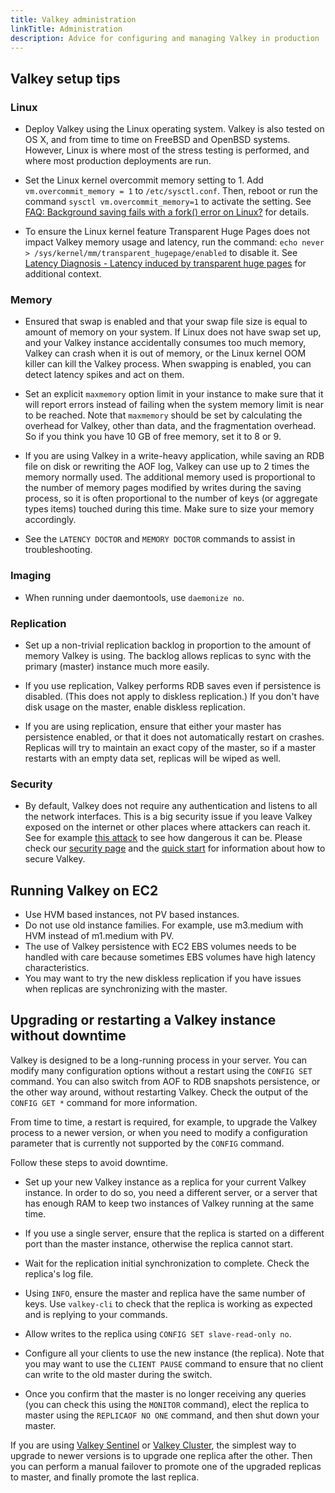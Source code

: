 ```yaml
---
title: Valkey administration
linkTitle: Administration
description: Advice for configuring and managing Valkey in production
---
```


## Valkey setup tips

### Linux

* Deploy Valkey using the Linux operating system. Valkey is also tested on OS X, and from time to time on FreeBSD and OpenBSD systems. However, Linux is where most of the stress testing is performed, and where most production deployments are run.

* Set the Linux kernel overcommit memory setting to 1. Add `vm.overcommit_memory = 1` to `/etc/sysctl.conf`. Then, reboot or run the command `sysctl vm.overcommit_memory=1` to activate the setting. See [FAQ: Background saving fails with a fork() error on Linux?](faq.md#background-saving-fails-with-a-fork-error-on-linux) for details. 

* To ensure the Linux kernel feature Transparent Huge Pages does not impact Valkey memory usage and latency, run the command: `echo never > /sys/kernel/mm/transparent_hugepage/enabled` to disable it. See [Latency Diagnosis - Latency induced by transparent huge pages](latency.md#latency-induced-by-transparent-huge-pages) for additional context. 

### Memory

* Ensured that swap is enabled and that your swap file size is equal to amount of memory on your system. If Linux does not have swap set up, and your Valkey instance accidentally consumes too much memory, Valkey can crash when it is out of memory, or the Linux kernel OOM killer can kill the Valkey process. When swapping is enabled, you can detect latency spikes and act on them.

* Set an explicit `maxmemory` option limit in your instance to make sure that it will report errors instead of failing when the system memory limit is near to be reached. Note that `maxmemory` should be set by calculating the overhead for Valkey, other than data, and the fragmentation overhead. So if you think you have 10 GB of free memory, set it to 8 or 9.

* If you are using Valkey in a write-heavy application, while saving an RDB file on disk or rewriting the AOF log, Valkey can use up to 2 times the memory normally used. The additional memory used is proportional to the number of memory pages modified by writes during the saving process, so it is often proportional to the number of keys (or aggregate types items) touched during this time. Make sure to size your memory accordingly.

* See the `LATENCY DOCTOR` and `MEMORY DOCTOR` commands to assist in troubleshooting.

### Imaging

* When running under daemontools, use `daemonize no`.

### Replication

* Set up a non-trivial replication backlog in proportion to the amount of memory Valkey is using. The backlog allows replicas to sync with the primary (master) instance much more easily.

* If you use replication, Valkey performs RDB saves even if persistence is disabled. (This does not apply to diskless replication.) If you don't have disk usage on the master, enable diskless replication.

* If you are using replication, ensure that either your master has persistence enabled, or that it does not automatically restart on crashes. Replicas will try to maintain an exact copy of the master, so if a master restarts with an empty data set, replicas will be wiped as well.

### Security

* By default, Valkey does not require any authentication and listens to all the network interfaces. This is a big security issue if you leave Valkey exposed on the internet or other places where attackers can reach it. See for example [this attack](http://antirez.com/news/96) to see how dangerous it can be. Please check our [security page](security.md) and the [quick start](quickstart.md) for information about how to secure Valkey.

## Running Valkey on EC2

* Use HVM based instances, not PV based instances.
* Do not use old instance families. For example, use m3.medium with HVM instead of m1.medium with PV.
* The use of Valkey persistence with EC2 EBS volumes needs to be handled with care because sometimes EBS volumes have high latency characteristics.
* You may want to try the new diskless replication if you have issues when replicas are synchronizing with the master.

## Upgrading or restarting a Valkey instance without downtime

Valkey is designed to be a long-running process in your server. You can modify many configuration options without a restart using the `CONFIG SET` command. You can also switch from AOF to RDB snapshots persistence, or the other way around, without restarting Valkey. Check the output of the `CONFIG GET *` command for more information.

From time to time, a restart is required, for example, to upgrade the Valkey process to a newer version, or when you need to modify a configuration parameter that is currently not supported by the `CONFIG` command.

Follow these steps to avoid downtime.

* Set up your new Valkey instance as a replica for your current Valkey instance. In order to do so, you need a different server, or a server that has enough RAM to keep two instances of Valkey running at the same time.

* If you use a single server, ensure that the replica is started on a different port than the master instance, otherwise the replica cannot start.

* Wait for the replication initial synchronization to complete. Check the replica's log file.

* Using `INFO`, ensure the master and replica have the same number of keys. Use `valkey-cli` to check that the replica is working as expected and is replying to your commands.

* Allow writes to the replica using `CONFIG SET slave-read-only no`.

* Configure all your clients to use the new instance (the replica). Note that you may want to use the `CLIENT PAUSE` command to ensure that no client can write to the old master during the switch.

* Once you confirm that the master is no longer receiving any queries (you can check this using the `MONITOR` command), elect the replica to master using the `REPLICAOF NO ONE` command, and then shut down your master.

If you are using [Valkey Sentinel](sentinel.md) or [Valkey Cluster](cluster-tutorial.md), the simplest way to upgrade to newer versions is to upgrade one replica after the other. Then you can perform a manual failover to promote one of the upgraded replicas to master, and finally promote the last replica.
